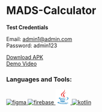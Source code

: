 # MADS-Calculator

<B>Test Credentials</B>

Email: admin1@admin.com
<br/>
Password: admin123

<a href="https://drive.google.com/file/d/1ZrxelyjvMpYLWu16xVAF8a2-gFYKudA5/view?usp=sharing">
Download APK 
</a> 
<br/>
<a href="https://drive.google.com/file/d/1ZrxelyjvMpYLWu16xVAF8a2-gFYKudA5/view?usp=sharing">
Demo Video 
</a> 

<h3 align="left">Languages and Tools:</h3>
<p align="left"> <a href="https://developer.android.com" target="_blank" rel="noreferrer"> <a href="https://www.figma.com/" target="_blank" rel="noreferrer"> <img src="https://www.vectorlogo.zone/logos/figma/figma-icon.svg" alt="figma" width="40" height="40"/> </a><a href="https://firebase.google.com/" target="_blank" rel="noreferrer"> <img src="https://www.vectorlogo.zone/logos/firebase/firebase-icon.svg" alt="firebase" width="40" height="40"/> </a><a href="https://www.java.com" target="_blank" rel="noreferrer"> <img src="https://raw.githubusercontent.com/devicons/devicon/master/icons/java/java-original.svg" alt="java" width="40" height="40"/> </a> <a href="https://kotlinlang.org" target="_blank" rel="noreferrer"> <img src="https://www.vectorlogo.zone/logos/kotlinlang/kotlinlang-icon.svg" alt="kotlin" width="40" height="40"/>
